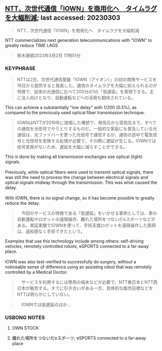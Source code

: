 ## [NTT、次世代通信「IOWN」を商用化へ　タイムラグを大幅削減](https://www.asahi.com/articles/ASR325QG3R32ULFA00K.html?iref=comtop_Tech_science_01); last accessed: 20230303

> NTT、次世代通信「IOWN」を商用化へ　タイムラグを大幅削減

NTT commercializes next generation telecommunications with "IOWN" to greatly reduce TIME LAGS

> 鈴木康朗2023年3月2日 17時51分

### KEYPHRASE

> NTTは2日、次世代通信基盤「IOWN（アイオン）」の初の商用サービスを16日から提供すると発表した。通信のタイムラグを大幅に抑えられるのが特徴で、従来の光通信に比べて200分の1の「低遅延」を実現できる。主に法人向けとなり、自動運転などへの活用も期待されている。

This can achieve a substantially "low delay" with 1/200 (0.5%), as compared to the previously used optical fiber transmission technique.

> IOWNはNTTが2019年に提唱した構想で、発信元から受信先まで、すべての通信を光信号でやりとりするものだ。一般的な家庭にも普及している光通信は、光ファイバーを使った光信号で通信するが、通信の途中で電気信号と光信号を変換する処理が必要で、その際に遅延が生じる。IOWNでは信号変換がないため、遅延を大幅に減らすことができる。

This is done by making all transmission exchanges use optical (light) signals.<br/>
<br/>
Previously, while optical fibers were used to transmit optical signals, there was still the need to process the change between electrical signals and optical signals midway through the transimission. This was what caused the delay. <br/>
<br/>
With IOWN, there is no signal change, so it has become possible to greatly reduce the delay.

>　今回のサービスの特徴である「低遅延」をいかせる事例としては、車の自動運転やロボットの遠隔操作、離れた場所をつないだeスポーツなどがある。実証実験でIOWNを使って、手術支援ロボットを遠隔操作した医師は、違和感なく手術できたという。

Examples that use this technology include among others: self-driving vehicles, remotely controlled robots, eSPORTS connected to a far-away place.<br/>
<br/>
IOWN was also test-verified to successfully do surgery, without a noticeable sense of difference using an assisting robot that was remotely controlled by a Medical Doctor.

>　サービスを利用するには専用の端末などが必要で、NTT東日本とNTT西日本が販売する。すでに引き合いがある一方、具体的な販売目標などをNTTは明らかにしていない。

>　IOWNでは低遅延のほか…

### USBONG NOTES

1) OWN STOCK

2) 離れた場所をつないだeスポーツ; eSPORTS connected to a far-away place
